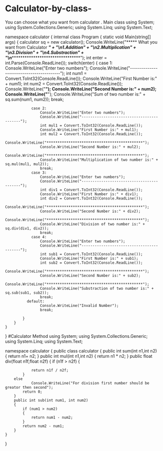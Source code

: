 # Calculator-by-class-
You can choose what you want from calculator .
Main class
using System;
using System.Collections.Generic;
using System.Linq;
using System.Text;

namespace calculator
{
    internal class Program
    {
        static void Main(string[] args)
        {
            calculator sq = new calculator();
            Console.WriteLine("***** What you want from Calculator *****" +
                "\n1.Addition" +
                "\n2.Multiplication" +
                "\n3.Division" +
                "\n4.Substraction" +
                "\n*************************************");
            int enter = int.Parse(Console.ReadLine());
            switch(enter)
            {
                case 1:
                    Console.WriteLine("Enter two numbers");
                    Console.WriteLine("------------------------------------------");
                    int num1 = Convert.ToInt32(Console.ReadLine());
                    Console.WriteLine("First Number is:" + num1);
                    int num2 = Convert.ToInt32(Console.ReadLine());
                    Console.WriteLine("********************************************");
                    Console.WriteLine("Second Number is:" + num2);
                    Console.WriteLine("********************************************");
                    Console.WriteLine("Sum of two number is:" + sq.sum(num1, num2));
                    break;
                
                case 2:
                    Console.WriteLine("Enter two numbers");
                    Console.WriteLine("------------------------------------------");
                    int mul1 = Convert.ToInt32(Console.ReadLine());
                    Console.WriteLine("First Number is:" + mul1);
                    int mul2 = Convert.ToInt32(Console.ReadLine());
                    Console.WriteLine("********************************************");
                    Console.WriteLine("Second Number is:" + mul2);
                    Console.WriteLine("********************************************");
                    Console.WriteLine("Multiplication of two number is:" + sq.mul(mul1, mul2));
                    break;
                case 3:
                    Console.WriteLine("Enter two numbers");
                    Console.WriteLine("------------------------------------------");
                    int div1 = Convert.ToInt32(Console.ReadLine());
                    Console.WriteLine("First Number is:" + div1);
                    int div2 = Convert.ToInt32(Console.ReadLine());
                    Console.WriteLine("********************************************");
                    Console.WriteLine("Second Number is:" + div2);
                    Console.WriteLine("********************************************");
                    Console.WriteLine("Division of two number is:" + sq.div(div1, div2));
                    break;
                case 4:
                    Console.WriteLine("Enter two numbers");
                    Console.WriteLine("------------------------------------------");
                    int sub1 = Convert.ToInt32(Console.ReadLine());
                    Console.WriteLine("First Number is:" + sub1);
                    int sub2 = Convert.ToInt32(Console.ReadLine());
                    Console.WriteLine("********************************************");
                    Console.WriteLine("Second Number is:" + sub2);
                    Console.WriteLine("********************************************");
                    Console.WriteLine("Substraction of two number is:" + sq.sub(sub1, sub2));
                    break;
              default: 
                    Console.WriteLine("Invalid Number");
                    break;

            }
        }
    }
}
#Calculator Method
using System;
using System.Collections.Generic;
using System.Linq;
using System.Text;

namespace calculator
{
    public class calculator
    {
     public int sum(int n1,int n2)
        {
            return n1+ n2;
        }
     public int mul(int n1,int n2)
        {
            return n1 * n2;
        }
        public float div(float n1f,float n2f)
        {  if (n1f > n2f)
            {
                
                return n1f / n2f;
            }
        else
                Console.WriteLine("For division first number should be greator then second");
            return 0;
        }
        public int sub(int num1, int num2)
        {
            if (num1 > num2)
            {
                return num1 - num2;
            }
            return num2 - num1;
        }
    }
}
